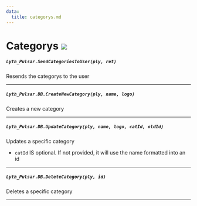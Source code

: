 ```yaml
---
data:
  title: categorys.md
---
```


# Categorys ![](http://localhost:3000/server.png)

##### `Lyth_Pulsar.SendCategoriesToUser(ply, ret)`
  Resends the categorys to the user

---
##### `Lyth_Pulsar.DB.CreateNewCategory(ply, name, logo)`
  Creates a new category

---
##### `Lyth_Pulsar.DB.UpdateCategory(ply, name, logo, catId, oldId)`
  Updates a specific category
  - `catId` IS optional. If not provided, it will use the name formatted into an id

---
##### `Lyth_Pulsar.DB.DeleteCategory(ply, id)`
  Deletes a specific category

---